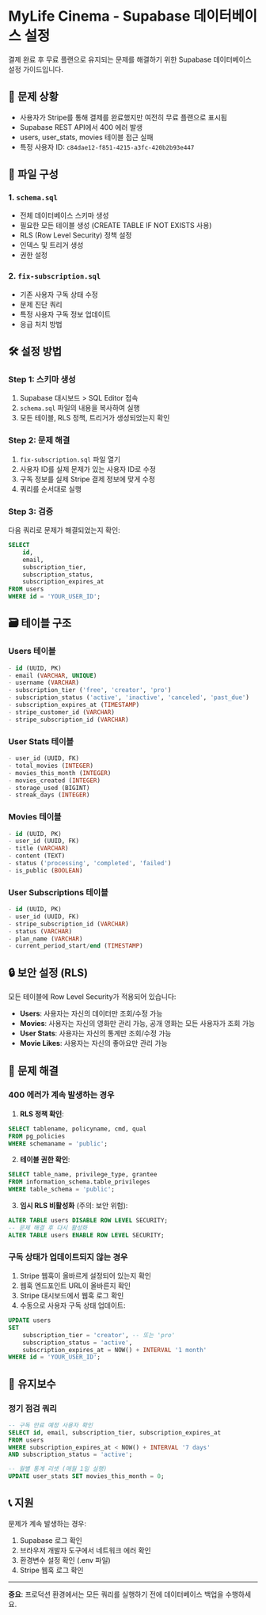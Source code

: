 # MyLife Cinema - Supabase 데이터베이스 설정

결제 완료 후 무료 플랜으로 유지되는 문제를 해결하기 위한 Supabase 데이터베이스 설정 가이드입니다.

## 🚨 문제 상황
- 사용자가 Stripe를 통해 결제를 완료했지만 여전히 무료 플랜으로 표시됨
- Supabase REST API에서 400 에러 발생
- users, user_stats, movies 테이블 접근 실패
- 특정 사용자 ID: `c84dae12-f851-4215-a3fc-420b2b93e447`

## 📁 파일 구성

### 1. `schema.sql`
- 전체 데이터베이스 스키마 생성
- 필요한 모든 테이블 생성 (CREATE TABLE IF NOT EXISTS 사용)
- RLS (Row Level Security) 정책 설정
- 인덱스 및 트리거 생성
- 권한 설정

### 2. `fix-subscription.sql`
- 기존 사용자 구독 상태 수정
- 문제 진단 쿼리
- 특정 사용자 구독 정보 업데이트
- 응급 처치 방법

## 🛠️ 설정 방법

### Step 1: 스키마 생성
1. Supabase 대시보드 > SQL Editor 접속
2. `schema.sql` 파일의 내용을 복사하여 실행
3. 모든 테이블, RLS 정책, 트리거가 생성되었는지 확인

### Step 2: 문제 해결
1. `fix-subscription.sql` 파일 열기
2. 사용자 ID를 실제 문제가 있는 사용자 ID로 수정
3. 구독 정보를 실제 Stripe 결제 정보에 맞게 수정
4. 쿼리를 순서대로 실행

### Step 3: 검증
다음 쿼리로 문제가 해결되었는지 확인:
```sql
SELECT 
    id,
    email,
    subscription_tier,
    subscription_status,
    subscription_expires_at
FROM users 
WHERE id = 'YOUR_USER_ID';
```

## 🗃️ 테이블 구조

### Users 테이블
```sql
- id (UUID, PK)
- email (VARCHAR, UNIQUE)
- username (VARCHAR)
- subscription_tier ('free', 'creator', 'pro')
- subscription_status ('active', 'inactive', 'canceled', 'past_due')
- subscription_expires_at (TIMESTAMP)
- stripe_customer_id (VARCHAR)
- stripe_subscription_id (VARCHAR)
```

### User Stats 테이블
```sql
- user_id (UUID, FK)
- total_movies (INTEGER)
- movies_this_month (INTEGER)
- movies_created (INTEGER)
- storage_used (BIGINT)
- streak_days (INTEGER)
```

### Movies 테이블
```sql
- id (UUID, PK)
- user_id (UUID, FK)
- title (VARCHAR)
- content (TEXT)
- status ('processing', 'completed', 'failed')
- is_public (BOOLEAN)
```

### User Subscriptions 테이블
```sql
- id (UUID, PK)
- user_id (UUID, FK)
- stripe_subscription_id (VARCHAR)
- status (VARCHAR)
- plan_name (VARCHAR)
- current_period_start/end (TIMESTAMP)
```

## 🔒 보안 설정 (RLS)

모든 테이블에 Row Level Security가 적용되어 있습니다:

- **Users**: 사용자는 자신의 데이터만 조회/수정 가능
- **Movies**: 사용자는 자신의 영화만 관리 가능, 공개 영화는 모든 사용자가 조회 가능
- **User Stats**: 사용자는 자신의 통계만 조회/수정 가능
- **Movie Likes**: 사용자는 자신의 좋아요만 관리 가능

## 🚨 문제 해결

### 400 에러가 계속 발생하는 경우

1. **RLS 정책 확인**:
```sql
SELECT tablename, policyname, cmd, qual 
FROM pg_policies 
WHERE schemaname = 'public';
```

2. **테이블 권한 확인**:
```sql
SELECT table_name, privilege_type, grantee 
FROM information_schema.table_privileges 
WHERE table_schema = 'public';
```

3. **임시 RLS 비활성화** (주의: 보안 위험):
```sql
ALTER TABLE users DISABLE ROW LEVEL SECURITY;
-- 문제 해결 후 다시 활성화
ALTER TABLE users ENABLE ROW LEVEL SECURITY;
```

### 구독 상태가 업데이트되지 않는 경우

1. Stripe 웹훅이 올바르게 설정되어 있는지 확인
2. 웹훅 엔드포인트 URL이 올바른지 확인
3. Stripe 대시보드에서 웹훅 로그 확인
4. 수동으로 사용자 구독 상태 업데이트:

```sql
UPDATE users 
SET 
    subscription_tier = 'creator', -- 또는 'pro'
    subscription_status = 'active',
    subscription_expires_at = NOW() + INTERVAL '1 month'
WHERE id = 'YOUR_USER_ID';
```

## 🔧 유지보수

### 정기 점검 쿼리

```sql
-- 구독 만료 예정 사용자 확인
SELECT id, email, subscription_tier, subscription_expires_at
FROM users 
WHERE subscription_expires_at < NOW() + INTERVAL '7 days'
AND subscription_status = 'active';

-- 월별 통계 리셋 (매월 1일 실행)
UPDATE user_stats SET movies_this_month = 0;
```

## 📞 지원

문제가 계속 발생하는 경우:
1. Supabase 로그 확인
2. 브라우저 개발자 도구에서 네트워크 에러 확인
3. 환경변수 설정 확인 (.env 파일)
4. Stripe 웹훅 로그 확인

---

**중요**: 프로덕션 환경에서는 모든 쿼리를 실행하기 전에 데이터베이스 백업을 수행하세요.